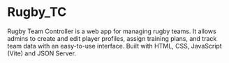 # Rugby_TC
Rugby Team Controller is a web app for managing rugby teams. It allows admins to create and edit player profiles, assign training plans, and track team data with an easy-to-use interface. Built with HTML, CSS, JavaScript (Vite) and JSON Server.
